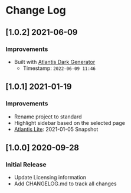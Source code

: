 # Change Log

## [1.0.2] 2021-06-09
### Improvements

- Built with [Atlantis Dark Generator](https://appseed.us/generator/atlantis-dark/)
  - Timestamp: `2022-06-09 11:46`

## [1.0.1] 2021-01-19
### Improvements

- Rename project to standard
- Highlight sidebar based on the selected page
- [Atlantis Lite](https://github.com/themekita/Atlantis-Lite): 2021-01-05 Snapshot 

## [1.0.0] 2020-09-28
### Initial Release

- Update Licensing information
- Add CHANGELOG.md to track all changes
